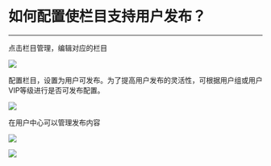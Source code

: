 # 如何配置使栏目支持用户发布？

---

点击栏目管理，编辑对应的栏目

![](https://ms-assets.modstart.com/data/image/2022/09/21/32601_mhpg_7000.png)

配置栏目，设置为用户可发布。为了提高用户发布的灵活性，可根据用户组或用户VIP等级进行是否可发布配置。

![](https://ms-assets.modstart.com/data/image/2022/09/21/32624_4ofu_5842.png)

在用户中心可以管理发布内容

![](https://ms-assets.modstart.com/data/image/2022/09/21/32709_x7jd_5429.png)

![](https://ms-assets.modstart.com/data/image/2022/09/21/32725_a10v_4649.png)
